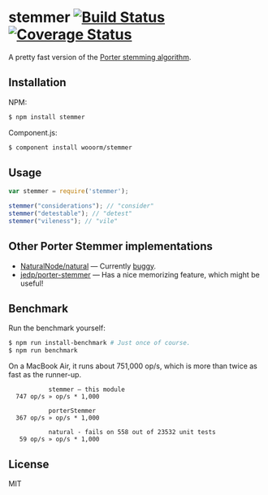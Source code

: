 # stemmer [![Build Status](https://travis-ci.org/wooorm/stemmer.svg?branch=master)](https://travis-ci.org/wooorm/stemmer) [![Coverage Status](https://img.shields.io/coveralls/wooorm/stemmer.svg)](https://coveralls.io/r/wooorm/stemmer?branch=master)

A pretty fast version of the [Porter stemming algorithm](http://tartarus.org/martin/PorterStemmer/).

## Installation

NPM:
```sh
$ npm install stemmer
```

Component.js:
```sh
$ component install wooorm/stemmer
```

## Usage

```js
var stemmer = require('stemmer');

stemmer("considerations"); // "consider"
stemmer("detestable"); // "detest"
stemmer("vileness"); // "vile"
```

## Other Porter Stemmer implementations

- [NaturalNode/natural](https://github.com/NaturalNode/natural) — Currently [buggy](https://github.com/NaturalNode/natural/issues/176).
- [jedp/porter-stemmer](https://github.com/jedp/porter-stemmer) — Has a nice memorizing feature, which might be useful!

## Benchmark

Run the benchmark yourself:

```sh
$ npm run install-benchmark # Just once of course.
$ npm run benchmark
```

On a MacBook Air, it runs about 751,000 op/s, which is more than twice as fast as the runner-up.

```
           stemmer — this module
  747 op/s » op/s * 1,000

           porterStemmer
  367 op/s » op/s * 1,000

           natural - fails on 558 out of 23532 unit tests
   59 op/s » op/s * 1,000
```

## License

  MIT
